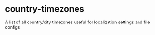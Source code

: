# country-timezones
A list of all country/city timezones useful for localization settings and file configs
